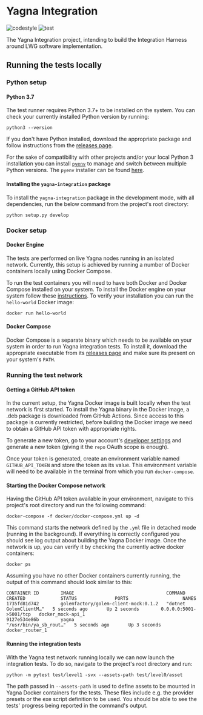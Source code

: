 # Yagna Integration

![codestyle](https://github.com/golemfactory/yagna-integration/workflows/codestyle/badge.svg?event=push)
![test](https://github.com/golemfactory/yagna-integration/workflows/test/badge.svg?event=push)

The Yagna Integration project, intending to build the Integration Harness around LWG software implementation.

## Running the tests locally

### Python setup

#### Python 3.7
The test runner requires Python 3.7+ to be installed on the system. You can check your currently installed Python version by running:
```
python3 --version
```

If you don't have Python installed, download the appropriate package and follow instructions from the [releases page](https://www.python.org/downloads/).

For the sake of compatibility with other projects and/or your local Python 3 installation you can install [`pyenv`](https://github.com/pyenv/pyenv) to manage and switch between multiple Python versions. The `pyenv` installer can be found [here](https://github.com/pyenv/pyenv-installer).

#### Installing the `yagna-integration` package
To install the `yagna-integration` package in the development mode, with all dependencies, run the below command from the project's root directory:
```
python setup.py develop
```

### Docker setup

#### Docker Engine
The tests are performed on live Yagna nodes running in an isolated network. Currently, this setup is achieved by running a number of Docker containers locally using Docker Compose.

To run the test containers you will need to have both Docker and Docker Compose installed on your system. To install the Docker engine on your system follow these [instructions](https://docs.docker.com/engine/install/). To verify your installation you can run the `hello-world` Docker image:
```
docker run hello-world
```

#### Docker Compose
Docker Compose is a separate binary which needs to be available on your system in order to run Yagna integration tests. To install it, download the appropriate executable from its [releases page](https://github.com/docker/compose/releases) and make sure its present on your system's `PATH`.

### Running the test network

#### Getting a GitHub API token
In the current setup, the Yagna Docker image is built locally when the test network is first started. To install the Yagna binary in the Docker image, a .deb package is downloaded from GitHub Actions. Since access to this package is currently restricted, before building the Docker image we need to obtain a GitHub API token with appropriate rights.

To generate a new token, go to your account's [developer settings](https://github.com/settings/tokens) and generate a new token (giving it the `repo` OAuth scope is enough).

Once your token is generated, create an environment variable named `GITHUB_API_TOKEN` and store the token as its value. This environment variable will need to be available in the terminal from which you run `docker-compose`.

#### Starting the Docker Compose network
Having the GitHub API token available in your environment, navigate to this project's root directory and run the following command:
```
docker-compose -f docker/docker-compose.yml up -d
```

This command starts the network defined by the `.yml` file in detached mode (running in the background). If everything is correctly configured you should see log output about building the Yagna Docker image. Once the network is up, you can verify it by checking the currently active docker containers:
```
docker ps
```

Assuming you have no other Docker containers currently running, the output of this command should look similar to this:
```
CONTAINER ID        IMAGE                                  COMMAND                  CREATED             STATUS              PORTS                    NAMES
1735fd81d742        golemfactory/golem-client-mock:0.1.2   "dotnet GolemClientM…"   5 seconds ago       Up 2 seconds        0.0.0.0:5001->5001/tcp   docker_mock-api_1
9127e534e86b        yagna                                  "/usr/bin/ya_sb_rout…"   5 seconds ago       Up 3 seconds                                 docker_router_1
```

#### Running the integration tests
With the Yagna test network running locally we can now launch the integration tests. To do so, navigate to the project's root directory and run:
```
python -m pytest test/level1 -svx --assets-path test/level0/asset
```

The path passed in `--assets-path` is used to define assets to be mounted in Yagna Docker containers for the tests. These files include e.g. the provider presets or the exe script definition to be used.
You should be able to see the tests' progress being reported in the command's output.
